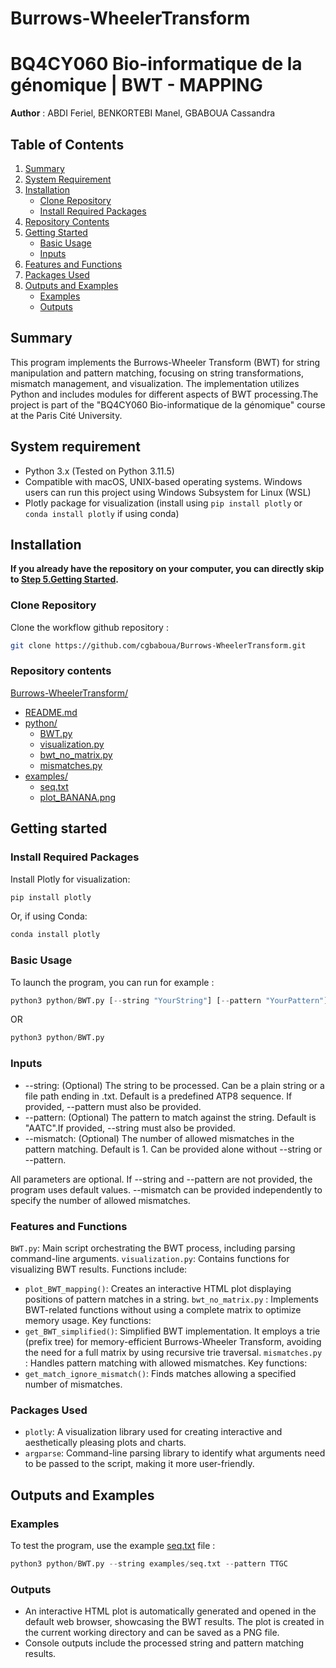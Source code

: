 # Burrows-WheelerTransform

# BQ4CY060 Bio-informatique de la génomique | BWT - MAPPING
**Author** : ABDI Feriel, BENKORTEBI Manel, GBABOUA Cassandra

## Table of Contents
1. [Summary](#summary)
2. [System Requirement](#system-requirement)
3. [Installation](#installation)
   - [Clone Repository](#clone-repository)
   - [Install Required Packages](#install-required-packages)
4. [Repository Contents](#repository-contents)
5. [Getting Started](#getting-started)
   - [Basic Usage](#basic-usage)
   - [Inputs](#inputs)
6. [Features and Functions](#features-and-functions)
7. [Packages Used](#packages-used)
8. [Outputs and Examples](#outputs-and-examples)
   - [Examples](#examples)
   - [Outputs](#outputs)


## Summary 
This program implements the Burrows-Wheeler Transform (BWT) for string manipulation and pattern matching, focusing on string transformations, mismatch management, and visualization. The implementation utilizes Python and includes modules for different aspects of BWT processing.The project is part of the "BQ4CY060 Bio-informatique de la génomique" course at the Paris Cité University.

## System requirement
- Python 3.x (Tested on Python 3.11.5)
- Compatible with macOS, UNIX-based operating systems. Windows users can run this project using Windows Subsystem for Linux (WSL)
- Plotly package for visualization (install using `pip install plotly` or `conda install plotly` if using conda)

## Installation

**If you already have the repository on your computer, you can directly skip to [Step 5.Getting Started](#getting-started).**

### Clone Repository

Clone the workflow github repository :

```bash
git clone https://github.com/cgbaboua/Burrows-WheelerTransform.git
```

### Repository contents 
[Burrows-WheelerTransform/](https://github.com/cgbaboua/Burrows-WheelerTransform)
  - [README.md](https://github.com/cgbaboua/Burrows-WheelerTransform/blob/main/README.md)
  - [python/](https://github.com/cgbaboua/Burrows-WheelerTransform/blob/main/python)
    - [BWT.py](https://github.com/cgbaboua/Burrows-WheelerTransform/blob/main/python/BWT.py)
    - [visualization.py](https://github.com/cgbaboua/Burrows-WheelerTransform/blob/main/python/visualization.py)
    - [bwt_no_matrix.py](https://github.com/cgbaboua/Burrows-WheelerTransform/blob/main/python/bwt_no_matrix.py)
    - [mismatches.py](https://github.com/cgbaboua/Burrows-WheelerTransform/blob/main/python/mismatches.py)
  - [examples/](https://github.com/cgbaboua/Burrows-WheelerTransform/blob/main/examples)
    - [seq.txt](https://github.com/cgbaboua/Burrows-WheelerTransform/blob/main/examples/seq.txt)
    - [plot_BANANA.png](https://github.com/cgbaboua/Burrows-WheelerTransform/blob/main/examples/plot_BANANA.png)


## Getting started

### Install Required Packages
Install Plotly for visualization:
```bash
pip install plotly
```
Or, if using Conda:
```bash
conda install plotly
```

### Basic Usage
To launch the program, you can run for example : 
```python
python3 python/BWT.py [--string "YourString"] [--pattern "YourPattern"] [--mismatch 0]
```
OR 

```python
python3 python/BWT.py 
```


### Inputs 
- --string: (Optional) The string to be processed. Can be a plain string or a file path ending in .txt. Default is a predefined ATP8 sequence. If provided, --pattern must also be provided.
- --pattern: (Optional) The pattern to match against the string. Default is "AATC".If provided, --string must also be provided.
- --mismatch: (Optional) The number of allowed mismatches in the pattern matching. Default is 1. Can be provided alone without --string or --pattern.
  
All parameters are optional. If --string and --pattern are not provided, the program uses default values. --mismatch can be provided independently to specify the number of allowed mismatches.


### Features and Functions

`BWT.py`: Main script orchestrating the BWT process, including parsing command-line arguments.
`visualization.py`: Contains functions for visualizing BWT results. Functions include:
  - `plot_BWT_mapping()`: Creates an interactive HTML plot displaying positions of pattern matches in a string.
`bwt_no_matrix.py` : Implements BWT-related functions without using a complete matrix to optimize memory usage. Key functions:
  - `get_BWT_simplified()`: Simplified BWT implementation. It employs a trie (prefix tree) for memory-efficient Burrows-Wheeler Transform, avoiding the need for a full matrix by using recursive trie traversal.
`mismatches.py` : Handles pattern matching with allowed mismatches. Key functions:
  - `get_match_ignore_mismatch()`: Finds matches allowing a specified number of mismatches.


### Packages Used 
- `plotly`: A visualization library used for creating interactive and aesthetically pleasing plots and charts. 
- `argparse`: Command-line parsing library to identify what arguments need to be passed to the script, making it more user-friendly.

## Outputs and Examples

### Examples

To test the program, use the example [seq.txt](https://github.com/cgbaboua/Burrows-WheelerTransform/blob/main/examples/seq.txt) file :
```python
python3 python/BWT.py --string examples/seq.txt --pattern TTGC
```

### Outputs 

- An interactive HTML plot is automatically generated and opened in the default web browser, showcasing the BWT results. The plot is created in the current working directory and can be saved as a PNG file.
- Console outputs include the processed string and pattern matching results.
